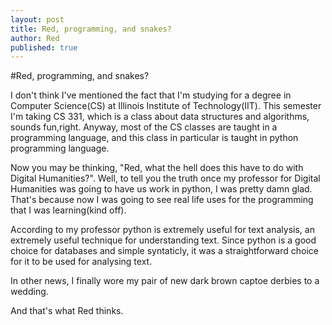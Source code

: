 ```yaml
---
layout: post
title: Red, programming, and snakes?
author: Red
published: true
---
```


#Red, programming, and snakes?

I don't think I've mentioned the fact that I'm studying for a degree in Computer Science(CS) at Illinois Institute of 
Technology(IIT).  This semester I'm taking CS 331, which is a class about data structures and algorithms, sounds fun,right.
Anyway, most of the CS classes are taught in a programming language, and this class in particular is taught in python programming language. 

Now you may be thinking, "Red, what the hell does this have to do with Digital Humanities?".  Well, to tell you the truth once my professor for Digital Humanities was going to have us work in python, I was pretty damn glad. That's because now I was going to see real life uses for the programming that I was learning(kind off).  

According to my professor python is extremely useful for text analysis, an extremely useful technique for understanding text.  Since python is a good choice for databases and simple syntaticly, it was a straightforward choice for it to be used for analysing text.  

In other news, I finally wore my pair of new dark brown captoe derbies to a wedding.

And that's what Red thinks.

